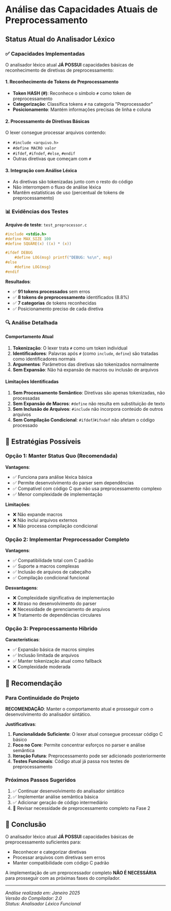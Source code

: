 # Análise das Capacidades Atuais de Preprocessamento

## Status Atual do Analisador Léxico

### ✅ Capacidades Implementadas

O analisador léxico atual **JÁ POSSUI** capacidades básicas de reconhecimento de diretivas de preprocessamento:

#### 1. Reconhecimento de Tokens de Preprocessamento
- **Token HASH (#)**: Reconhece o símbolo `#` como token de preprocessamento
- **Categorização**: Classifica tokens `#` na categoria "Preprocessador"
- **Posicionamento**: Mantém informações precisas de linha e coluna

#### 2. Processamento de Diretivas Básicas
O lexer consegue processar arquivos contendo:
- `#include <arquivo.h>`
- `#define MACRO valor`
- `#ifdef`, `#ifndef`, `#else`, `#endif`
- Outras diretivas que começam com `#`

#### 3. Integração com Análise Léxica
- As diretivas são tokenizadas junto com o resto do código
- Não interrompem o fluxo de análise léxica
- Mantêm estatísticas de uso (percentual de tokens de preprocessamento)

### 📊 Evidências dos Testes

**Arquivo de teste**: `test_preprocessor.c`
```c
#include <stdio.h>
#define MAX_SIZE 100
#define SQUARE(x) ((x) * (x))

#ifdef DEBUG
    #define LOG(msg) printf("DEBUG: %s\n", msg)
#else
    #define LOG(msg)
#endif
```

**Resultados**:
- ✅ **91 tokens processados** sem erros
- ✅ **8 tokens de preprocessamento** identificados (8.8%)
- ✅ **7 categorias** de tokens reconhecidas
- ✅ Posicionamento preciso de cada diretiva

### 🔍 Análise Detalhada

#### Comportamento Atual
1. **Tokenização**: O lexer trata `#` como um token individual
2. **Identificadores**: Palavras após `#` (como `include`, `define`) são tratadas como identificadores normais
3. **Argumentos**: Parâmetros das diretivas são tokenizados normalmente
4. **Sem Expansão**: Não há expansão de macros ou inclusão de arquivos

#### Limitações Identificadas
1. **Sem Processamento Semântico**: Diretivas são apenas tokenizadas, não processadas
2. **Sem Expansão de Macros**: `#define` não resulta em substituição de texto
3. **Sem Inclusão de Arquivos**: `#include` não incorpora conteúdo de outros arquivos
4. **Sem Compilação Condicional**: `#ifdef`/`#ifndef` não afetam o código processado

## 🎯 Estratégias Possíveis

### Opção 1: Manter Status Quo (Recomendada)
**Vantagens**:
- ✅ Funciona para análise léxica básica
- ✅ Permite desenvolvimento do parser sem dependências
- ✅ Compatível com código C que não usa preprocessamento complexo
- ✅ Menor complexidade de implementação

**Limitações**:
- ❌ Não expande macros
- ❌ Não inclui arquivos externos
- ❌ Não processa compilação condicional

### Opção 2: Implementar Preprocessador Completo
**Vantagens**:
- ✅ Compatibilidade total com C padrão
- ✅ Suporte a macros complexas
- ✅ Inclusão de arquivos de cabeçalho
- ✅ Compilação condicional funcional

**Desvantagens**:
- ❌ Complexidade significativa de implementação
- ❌ Atraso no desenvolvimento do parser
- ❌ Necessidade de gerenciamento de arquivos
- ❌ Tratamento de dependências circulares

### Opção 3: Preprocessamento Híbrido
**Características**:
- ✅ Expansão básica de macros simples
- ✅ Inclusão limitada de arquivos
- ✅ Manter tokenização atual como fallback
- ❌ Complexidade moderada

## 🚀 Recomendação

### Para Continuidade do Projeto

**RECOMENDAÇÃO**: Manter o comportamento atual e prosseguir com o desenvolvimento do analisador sintático.

**Justificativas**:
1. **Funcionalidade Suficiente**: O lexer atual consegue processar código C básico
2. **Foco no Core**: Permite concentrar esforços no parser e análise semântica
3. **Iteração Futura**: Preprocessamento pode ser adicionado posteriormente
4. **Testes Funcionais**: Código atual já passa nos testes de preprocessamento

### Próximos Passos Sugeridos
1. ✅ Continuar desenvolvimento do analisador sintático
2. ✅ Implementar análise semântica básica
3. ✅ Adicionar geração de código intermediário
4. 🔄 Revisar necessidade de preprocessamento completo na Fase 2

## 📝 Conclusão

O analisador léxico atual **JÁ POSSUI** capacidades básicas de preprocessamento suficientes para:
- Reconhecer e categorizar diretivas
- Processar arquivos com diretivas sem erros
- Manter compatibilidade com código C padrão

A implementação de um preprocessador completo **NÃO É NECESSÁRIA** para prosseguir com as próximas fases do compilador.

---
*Análise realizada em: Janeiro 2025*  
*Versão do Compilador: 2.0*  
*Status: Analisador Léxico Funcional*